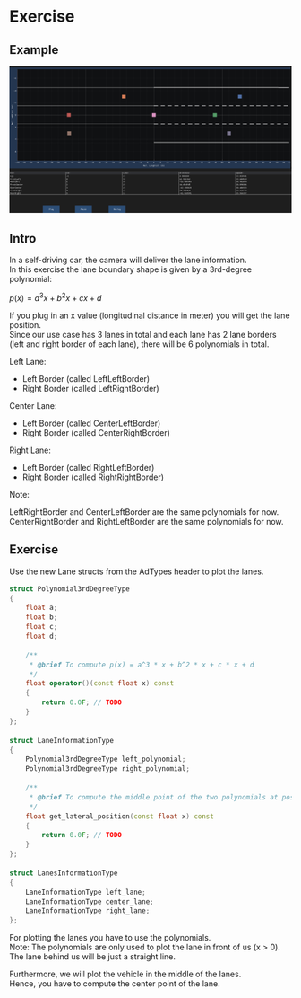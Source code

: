 # Exercise

## Example

![Example](./media/Lanes.gif)

## Intro

In a self-driving car, the camera will deliver the lane information.  
In this exercise the lane boundary shape is given by a 3rd-degree polynomial:

$p(x) = a^3x + b^2x + cx + d$

If you plug in an x value (longitudinal distance in meter) you will get the lane position.  
Since our use case has 3 lanes in total and each lane has 2 lane borders (left and right border of each lane), there will be 6 polynomials in total.

Left Lane:

- Left Border (called LeftLeftBorder)
- Right Border (called LeftRightBorder)

Center Lane:

- Left Border (called CenterLeftBorder)
- Right Border (called CenterRightBorder)

Right Lane:

- Left Border (called RightLeftBorder)
- Right Border (called RightRightBorder)

Note:

LeftRightBorder and CenterLeftBorder are the same polynomials for now.  
CenterRightBorder and RightLeftBorder are the same polynomials for now.  

## Exercise

Use the new Lane structs from the AdTypes header to plot the lanes.  

```cpp
struct Polynomial3rdDegreeType
{
    float a;
    float b;
    float c;
    float d;

    /**
     * @brief To compute p(x) = a^3 * x + b^2 * x + c * x + d
     */
    float operator()(const float x) const
    {
        return 0.0F; // TODO
    }
};

struct LaneInformationType
{
    Polynomial3rdDegreeType left_polynomial;
    Polynomial3rdDegreeType right_polynomial;

    /**
     * @brief To compute the middle point of the two polynomials at pos. x
     */
    float get_lateral_position(const float x) const
    {
        return 0.0F; // TODO
    }
};

struct LanesInformationType
{
    LaneInformationType left_lane;
    LaneInformationType center_lane;
    LaneInformationType right_lane;
};
```

For plotting the lanes you have to use the polynomials.  
Note: The polynomials are only used to plot the lane in front of us (x > 0).  
The lane behind us will be just a straight line.  

Furthermore, we will plot the vehicle in the middle of the lanes.  
Hence, you have to compute the center point of the lane.  
